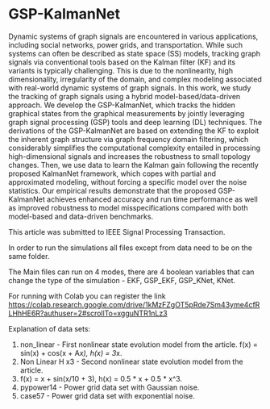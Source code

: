 # GSP-KalmanNet
Dynamic systems of graph signals are encountered in various applications, including social networks, power grids, and transportation. 
While such systems can often be described as state space (SS) models, tracking graph signals via conventional tools based on the Kalman filter (KF) and its variants
is typically challenging. This is due to the nonlinearity, high dimensionality, irregularity of the domain, and complex modeling associated with real-world dynamic systems of graph signals.
In this work, we study the tracking of graph signals using a hybrid model-based/data-driven approach. We develop the GSP-KalmanNet, which tracks the hidden graphical states from
the graphical measurements by jointly leveraging graph signal processing (GSP) tools and deep learning (DL) techniques. The derivations of the GSP-KalmanNet are based on extending the KF to exploit the inherent graph structure via graph frequency domain filtering, which considerably simplifies the computational complexity entailed in processing high-dimensional signals and increases the robustness to small topology changes. Then, we use data to learn the Kalman gain following the recently proposed KalmanNet framework, which copes with partial and approximated modeling, without forcing a specific model over the noise statistics. Our empirical results demonstrate that the proposed GSP-KalmanNet achieves enhanced accuracy and run time performance as well as improved robustness to model misspecifications compared with both model-based and data-driven benchmarks.

This article was submitted to IEEE Signal Processing Transaction.


In order to run the simulations all files except from data need to be on the same folder.

The Main files can run on 4 modes, there are 4 boolean variables that can change the type of the simulation - EKF, GSP_EKF, GSP_KNet, KNet.

For running with Colab you can register the link https://colab.research.google.com/drive/1kMzFZgOT5pRde7Sm43yme4cfRLHhHE6R?authuser=2#scrollTo=xgguNTR1nLz3

Explanation of data sets:

1) non_linear - First nonlinear state evolution model from the article. f(x) = sin(x) + cos(x + A*x), h(x) = 3*x.
2) Non Linear H x3 - Second nonlinear state evolution model from the article.
3) f(x) = x + sin(x/10 + 3), h(x) = 0.5 * x + 0.5 * x^3.
4) pypower14 - Power grid data set with Gaussian noise.
5) case57 - Power grid data set with exponential noise.

